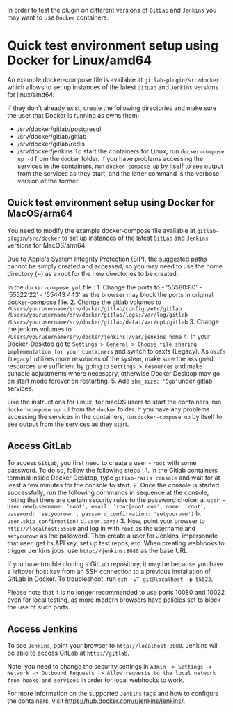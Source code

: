 In order to test the plugin on different versions of `GitLab` and `Jenkins` you may want to use `Docker` containers.
# Quick test environment setup using Docker for Linux/amd64

An example docker-compose file is available at `gitlab-plugin/src/docker` which allows to set up instances of the latest `GitLab` and `Jenkins` versions for linux/amd64. 

If they don't already exist, create the following directories and make sure the user that Docker is running as owns them:
* /srv/docker/gitlab/postgresql
* /srv/docker/gitlab/gitlab
* /srv/docker/gitlab/redis
* /srv/docker/jenkins
To start the containers for Linux, run `docker-compose up -d` from the `docker` folder. If you have problems accessing the services in the containers, run `docker-compose up` by itself to see output from the services as they start, and the latter command is the verbose version of the former.

## Quick test environment setup using Docker for MacOS/arm64

You need to modify the example docker-compose file available at `gitlab-plugin/src/docker` to set up instances of the latest `GitLab` and `Jenkins` versions for MacOS/arm64. 

Due to Apple's System Integrity Protection (SIP), the suggested paths cannot be simply created and accessed, so you may need to use the home directory (~) as a root for the new directories to be created.

In the `docker-compose.yml` file :
    1. Change the ports to 
      - '55580:80'
      - '55522:22'
      - '55443:443'
      as the browser may block the ports in original docker-compose file.
    2. Change the gitlab volumes to 
        `/Users/yourusername/srv/docker/gitlab/config:/etc/gitlab`
        `/Users/yourusername/srv/docker/gitlab/logs:/var/log/gitlab`
        `/Users/yourusername/srv/docker/gitlab/data:/var/opt/gitlab`
    3. Change the jenkins volumes to 
        `/Users/yourusername/srv/docker/jenkins:/var/jenkins_home`
    4. In your Docker-Desktop go to `Settings > General > Choose file sharing implementation for your containers` and switch to osxfs (Legacy). As `osxfs (Legacy)` utilizes more resources of the system, make sure the assigned resources are sufficient by going to `Settings > Resources` and make suitable adjustments where necessary, otherwise Docker Desktop may go on start mode forever on restarting.
    5. Add `shm_size: '5gb'`under gitlab services.

Like the instructions for Linux, for macOS users to start the containers, run `docker-compose up -d` from the `docker` folder. If you have any problems accessing the services in the containers, run `docker-compose up` by itself to see output from the services as they start.


## Access GitLab

To access `GitLab`, you first need to create a user - `root` with some password. To do so, follow the following steps :
    1. In the Gitlab containers terminal inside Docker Desktop, type `gitlab-rails console` and wait for at least a few minutes for the console to start. 
    2. Once the console is started successfully, run the following commands in sequence at the console, noting that there are certain security rules to the password choice:
        a. `user = User.new(username: 'root', email: 'root@root.com', name: 'root', password: 'setyourown', password_confirmation: 'setyourown')`
        b. `user.skip_confirmation!` 
        c. `user.save!`
    3. Now, point your browser to `http://localhost:55580` and log in with `root` as the username and `setyourown` as the password. Then create a user for Jenkins, impersonate that user, get its API key, set up test repos, etc. When creating webhooks to trigger Jenkins jobs, use `http://jenkins:8080` as the base URL.


If you have trouble cloning a GitLab repository, it may be because you have a leftover host key from an SSH connection to a previous installation of GitLab in Docker. To troubleshoot, run `ssh -vT git@localhost -p 55522`.

Please note that it is no longer recommended to use ports 10080 and 10022 even for local testing, as more modern browsers have policies set to block the use of such ports. 

## Access Jenkins

To see `Jenkins`, point your browser to `http://localhost:8080`. Jenkins will be able to access GitLab at `http://gitlab`.

Note: you need to change the security settings in `Admin -> Settings -> Network -> Outbound Requests -> Allow requests to the local network from hooks and services` in order for local webhooks to work.

For more information on the supported `Jenkins` tags and how to configure the containers, visit https://hub.docker.com/r/jenkins/jenkins/.


